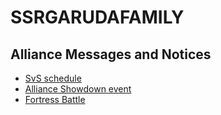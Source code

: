 # SSRGARUDAFAMILY
## Alliance Messages and Notices
- [SvS schedule](https://github.com/wosstate1687/SSRGARUDAFAMILY/blob/main/templates/svs.md)
- [Alliance Showdown event](https://github.com/wosstate1687/SSRGARUDAFAMILY/blob/main/templates/alliance-showdown.md)
- [Fortress Battle](https://github.com/wosstate1687/SSRGARUDAFAMILY/blob/main/templates/fortress-battle.md)
